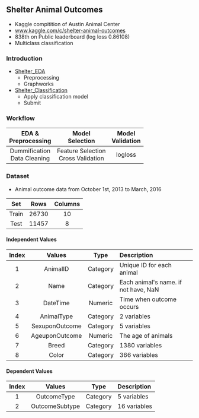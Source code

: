 ## Shelter Animal Outcomes
- Kaggle compitition of Austin Animal Center
- www.kaggle.com/c/shelter-animal-outcomes
- 838th on Public leaderboard (log loss 0.86108)
- Multiclass classification

### Introduction
- [Shelter_EDA](http://nbviewer.jupyter.org/github/JihongL/Shelter-Animal-Outcomes/blob/master/Shelter_EDA.ipynb)
  - Preprocessing
  - Graphworks
- [Shelter_Classification](http://nbviewer.jupyter.org/github/JihongL/Shelter-Animal-Outcomes/blob/master/Shelter_Classification.ipynb)
  - Apply classification model
  - Submit

### Workflow
|EDA &<br>Preprocessing|Model<br>Selection|Model<br>Validation|
|:---:|:---:|:---:|
|Dummification<br>Data Cleaning|Feature Selection<br>Cross Validation|logloss|

### Dataset
- Animal outcome data from October 1st, 2013 to March, 2016

|Set|Rows|Columns|
|:---:|:---:|:---:|
|Train|26730|10|
|Test|11457|8|

#### Independent Values
|Index|Values|Type|Description|
|:---:|:---:|:---:|:---|
|1|AnimalID|Category|Unique ID for each animal|
|2|Name|Category|Each animal's name. if not have, NaN|
|3|DateTime|Numeric|Time when outcome occurs|
|4|AnimalType|Category|2 variables|
|5|SexuponOutcome|Category|5 variables|
|6|AgeuponOutcome|Numeric|The age of animals|
|7|Breed|Category|1380 variables|
|8|Color|Category|366 variables|

#### Dependent Values
|Index|Values|Type|Description|
|:---:|:---:|:---:|:---|
|1|OutcomeType|Category|5 variables|
|2|OutcomeSubtype|Category|16 variables|
